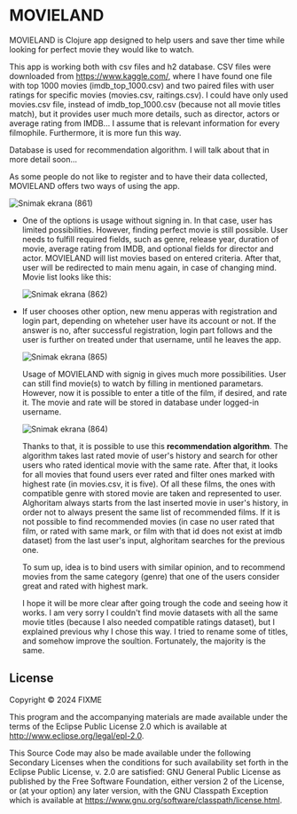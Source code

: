 # MOVIELAND

MOVIELAND is Clojure app designed to help users and save ther time while looking for perfect movie they would like to watch.

This app is working both with csv files and h2 database. CSV files were downloaded from https://www.kaggle.com/, where
I have found one file with top 1000 movies (imdb_top_1000.csv) and two paired files with user ratings for specific movies 
(movies.csv, raitings.csv). I could have only used movies.csv file, instead of imdb_top_1000.csv (because not all movie titles match), 
but it provides user much more details, such as director, actors or average rating from IMDB... I assume that is relevant information for every filmophile. 
Furthermore, it is more fun this way.

Database is used for recommendation algorithm. I will talk about that in more detail soon...

As some people do not like to register and to have their data collected, MOVIELAND offers two ways of using the app.

  ![Snimak ekrana (861)](https://github.com/maraja12/clojure2/assets/115712461/6d7d4548-688c-4cae-8ec2-c920f6f29c36)


* One of the options is usage without signing in. In that case, user has limited possibilities. However, finding perfect
  movie is still possible. User needs to fulfill required fields, such as genre, release year, duration of movie, average 
  rating from IMDB, and optional fields for director and actor. MOVIELAND will list movies based on entered criteria. After that,
  user will be redirected to main menu again, in case of changing mind.
  Movie list looks like this:
  
  ![Snimak ekrana (862)](https://github.com/maraja12/clojure2/assets/115712461/7e79ddaa-7fc2-436d-aa09-577f6c09d4ee)


* If user chooses other option, new menu apperas with registration and login part, depending on wheteher user have its
  account or not. If the answer is no, after successful registration, login part follows and the user is further on treated
  under that username, until he leaves the app.

  ![Snimak ekrana (865)](https://github.com/maraja12/clojure2/assets/115712461/f2198434-1be8-4ea3-8591-a7cb846de645)

  
  Usage of MOVIELAND with signig in gives much more possibilities. User can still find movie(s) to watch by filling in mentioned parametars.
  However, now it is possible to enter a title of the film, if desired, and rate it. The movie and rate will be stored in
  database under logged-in username.

  ![Snimak ekrana (864)](https://github.com/maraja12/clojure2/assets/115712461/bda1a8e2-4452-42a5-b9e3-63a2e5244765)


  Thanks to that, it is possible to use this **recommendation algorithm**. The algorithm takes last rated movie of user's history
  and search for other users who rated identical movie with the same rate. After that, it looks for all movies that found
  users ever rated and filter ones marked with highest rate (in movies.csv, it is five). Of all these films, the ones with
  compatible genre with stored movie are taken and represented to user. Alghoritam always starts from the last inserted movie in
  user's history, in order not to always present the same list of recommended films. If it is not possible to find recommended movies (in
  case no user rated that film, or rated with same mark, or film with that id does not exist at imdb dataset)
  from the last user's input, alghoritam searches for the previous one.
  
  To sum up, idea is to bind users with similar opinion, and to recommend movies from the same category (genre) that one of the users
  consider great and rated with highest mark.

  I hope it will be more clear after going trough the code and seeing how it works.
  I am very sorry I couldn't find movie datasets with all the same movie titles (because I also needed compatible ratings dataset),
  but I explained previous why I chose this way. I tried to rename some of titles, and somehow improve the soultion.
  Fortunately, the majority is the same.





## License

Copyright © 2024 FIXME

This program and the accompanying materials are made available under the
terms of the Eclipse Public License 2.0 which is available at
http://www.eclipse.org/legal/epl-2.0.

This Source Code may also be made available under the following Secondary
Licenses when the conditions for such availability set forth in the Eclipse
Public License, v. 2.0 are satisfied: GNU General Public License as published by
the Free Software Foundation, either version 2 of the License, or (at your
option) any later version, with the GNU Classpath Exception which is available
at https://www.gnu.org/software/classpath/license.html.
